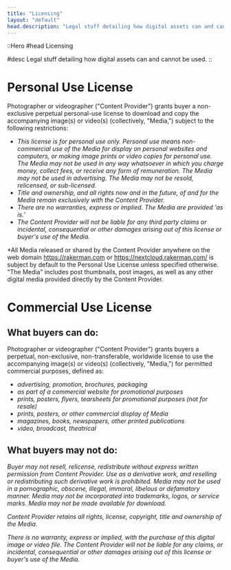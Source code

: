```yaml
---
title: "Licensing"
layout: "default"
head.description: "Legal stuff detailing how digital assets can and cannot be used."
---
```


::Hero
#head
Licensing

#desc
Legal stuff detailing how digital assets can and cannot be used.
::

# Personal Use License

Photographer or videographer ("Content Provider") grants buyer a non-exclusive perpetual personal-use license to
download and copy the accompanying image(s) or video(s) (collectively, "Media,") subject to the following restrictions:

- _This license is for personal use only. Personal use means non-commercial use of the Media for display on personal
  websites and computers, or making image prints or video copies for personal use. The Media may not be used in any way
  whatsoever in which you charge money, collect fees, or receive any form of remuneration. The Media may not be used in
  advertising. The Media may not be resold, relicensed, or sub-licensed._
- _Title and ownership, and all rights now and in the future, of and for the Media remain exclusively with the Content
  Provider._
- _There are no warranties, express or implied. The Media are provided 'as is.'_
- _The Content Provider will not be liable for any third party claims or incidental, consequential or other damages
  arising out of this license or buyer's use of the Media._

\*All Media released or shared by the Content Provider anywhere on the web domain https://rakerman.com
or https://nextcloud.rakerman.com/ is subject by default to the Personal Use License unless specified otherwise. "The
Media" includes post thumbnails, post images, as well as any other digital media provided directly by the Content
Provider.

# Commercial Use License

## What buyers can do:

Photographer or videographer ("Content Provider") grants buyers a perpetual, non-exclusive, non-transferable, worldwide
license to use the accompanying image(s) or video(s) (collectively, "Media,") for permitted commercial purposes, defined
as:

- _advertising, promotion, brochures, packaging_
- _as part of a commercial website for promotional purposes_
- _prints, posters, flyers, tearsheets for promotional purposes (not for resale)_
- _prints, posters, or other commercial display of Media_
- _magazines, books, newspapers, other printed publications_
- _video, broadcast, theatrical_

## What buyers may not do:

_Buyer may not resell, relicense, redistribute without express written permission from Content Provider. Use as a
derivative work, and reselling or redistributing such derivative work is prohibited. Media may not be used in a
pornographic, obscene, illegal, immoral, libelous or defamatory manner. Media may not be incorporated into trademarks,
logos, or service marks. Media may not be made available for download._

_Content Provider retains all rights, license, copyright, title and ownership of the Media._

_There is no warranty, express or implied, with the purchase of this digital image or video file. The Content Provider
will not be liable for any claims, or incidental, consequential or other damages arising out of this license or buyer's
use of the Media._
